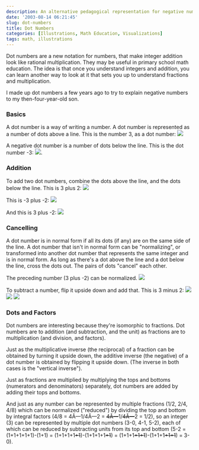 ```yaml
---
description: An alternative pedagogical representation for negative numbers
date: '2003-08-14 06:21:45'
slug: dot-numbers
title: Dot Numbers
categories: [Illustrations, Math Education, Visualizations]
tags: math, illustrations
---
```


Dot numbers are a new notation for numbers, that make integer addition look like rational multiplication.  They may be useful in primary school math education.  The idea is that once you understand integers and addition, you can learn another way to look at it that sets you up to understand fractions and multiplication.

I made up dot numbers a few years ago to try to explain negative numbers to my then-four-year-old son.

### Basics

A dot number is a way of writing a number.  A dot number is represented as a number of dots above a line.  This is the number 3, as a dot number:
![](http://images.osteele.com/2003/mirror-3.png)

A negative dot number is a number of dots below the line.  This is the dot number -3:
![](http://images.osteele.com/2003/mirror--3.png).

### Addition

To add two dot numbers, combine the dots above the line, and the dots below the line.  This is 3 plus 2:
![](http://images.osteele.com/2003/mirror-3+2.png)

This is -3 plus -2:
![](http://images.osteele.com/2003/mirror--3-2.png)

And this is 3 plus -2:
![](http://images.osteele.com/2003/mirror-3+-2.png)

### Cancelling

A dot number is in normal form if all its dots (if any) are on the same side of the line.  A dot number that isn't in normal form can be "normalizing", or transformed into another dot number that represents the same integer and is in normal form.  As long as there's a dot above the line and a dot below the line, cross the dots out.  The pairs of dots "cancel" each other.

The preceding number (3 plus -2) can be normalized.
![](http://images.osteele.com/2003/mirror-3-2-normalize.png)

To subtract a number, flip it upside down and add that.   This is 3 minus 2:
![](http://images.osteele.com/2003/mirror-3-2.png)
![](http://images.osteele.com/2003/mirror-3+-2.png)
![](http://images.osteele.com/2003/mirror-3-2-normalize.png)

### Dots and Factors

Dot numbers are interesting because they're isomorphic to fractions.  Dot numbers are to addition (and subtraction, and the unit) as fractions are to multiplication (and division, and factors).

Just as the multiplicative inverse (the reciprocal) of a fraction can be obtained by turning it upside down, the additive inverse (the negative) of a dot number is obtained by flipping it upside down.  (The inverse in both cases is the "vertical inverse").

Just as fractions are multiplied by multiplying the tops and bottoms (numerators and denominators) separately, dot numbers are added by adding their tops and bottoms.

And just as any number can be represented by multiple fractions (1/2, 2/4, 4/8) which can be normalized ("reduced") by dividing the top and bottom by integral factors (4/8 = 4Ã—1/4Ã—2 = <strike>4Ã—</strike>1/<strike>4Ã—</strike>2 = 1/2), so an integer (3) can be represented by multiple dot numbers (3-0, 4-1, 5-2), each of which can be reduced by subtracting units from its top and bottom (5-2 = (1+1+1+1+1)-(1+1) = (1+1+1+1<strike>+1</strike>)-(1+1+1+1<strike>+1</strike>) = (1+1+1<strike>+1+1</strike>)-(1+1+1<strike>+1+1</strike>) = 3-0).
